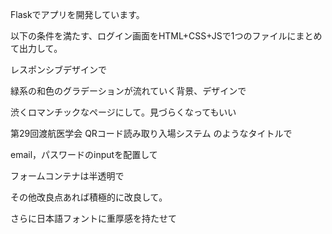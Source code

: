 Flaskでアプリを開発しています。

以下の条件を満たす、ログイン画面をHTML+CSS+JSで1つのファイルにまとめて出力して。

レスポンシブデザインで

緑系の和色のグラデーションが流れていく背景、デザインで

渋くロマンチックなページにして。見づらくなってもいい

第29回渡航医学会 QRコード読み取り入場システム のようなタイトルで

email，パスワードのinputを配置して

フォームコンテナは半透明で



その他改良点あれば積極的に改良して。


さらに日本語フォントに重厚感を持たせて



